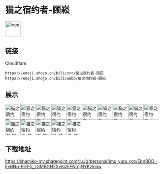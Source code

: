 # 猫之宿约者-顾崧
<img src="https://emoji.shojo.cn/bili/src/猫之宿约者-顾崧/icon.png" width="50" height="50" alt="icon">

## 链接
Cloudflare:
```
https://emoji.shojo.cn/bili/src/猫之宿约者-顾崧
https://emoji.shojo.cn/bili/webp/猫之宿约者-顾崧
```
## 展示
<img src="https://emoji.shojo.cn/bili/src/猫之宿约者-顾崧/猫之宿约者-顾崧-逮捕.png" width="50" height="50" alt="猫之宿约者-顾崧-逮捕"><img src="https://emoji.shojo.cn/bili/src/猫之宿约者-顾崧/猫之宿约者-顾崧-买醉.png" width="50" height="50" alt="猫之宿约者-顾崧-买醉"><img src="https://emoji.shojo.cn/bili/src/猫之宿约者-顾崧/猫之宿约者-顾崧-疑问.png" width="50" height="50" alt="猫之宿约者-顾崧-疑问"><img src="https://emoji.shojo.cn/bili/src/猫之宿约者-顾崧/猫之宿约者-顾崧-惊讶.png" width="50" height="50" alt="猫之宿约者-顾崧-惊讶"><img src="https://emoji.shojo.cn/bili/src/猫之宿约者-顾崧/猫之宿约者-顾崧-霸道.png" width="50" height="50" alt="猫之宿约者-顾崧-霸道"><img src="https://emoji.shojo.cn/bili/src/猫之宿约者-顾崧/猫之宿约者-顾崧-困扰.png" width="50" height="50" alt="猫之宿约者-顾崧-困扰"><img src="https://emoji.shojo.cn/bili/src/猫之宿约者-顾崧/猫之宿约者-顾崧-叹气.png" width="50" height="50" alt="猫之宿约者-顾崧-叹气"><img src="https://emoji.shojo.cn/bili/src/猫之宿约者-顾崧/猫之宿约者-顾崧-满足.png" width="50" height="50" alt="猫之宿约者-顾崧-满足"><img src="https://emoji.shojo.cn/bili/src/猫之宿约者-顾崧/猫之宿约者-顾崧-喜欢.png" width="50" height="50" alt="猫之宿约者-顾崧-喜欢"><img src="https://emoji.shojo.cn/bili/src/猫之宿约者-顾崧/猫之宿约者-顾崧-晚安.png" width="50" height="50" alt="猫之宿约者-顾崧-晚安"><img src="https://emoji.shojo.cn/bili/src/猫之宿约者-顾崧/猫之宿约者-顾崧-无语.png" width="50" height="50" alt="猫之宿约者-顾崧-无语"><img src="https://emoji.shojo.cn/bili/src/猫之宿约者-顾崧/猫之宿约者-顾崧-失去理智.png" width="50" height="50" alt="猫之宿约者-顾崧-失去理智"><img src="https://emoji.shojo.cn/bili/src/猫之宿约者-顾崧/猫之宿约者-顾崧-突然出现.png" width="50" height="50" alt="猫之宿约者-顾崧-突然出现"><img src="https://emoji.shojo.cn/bili/src/猫之宿约者-顾崧/猫之宿约者-顾崧-学习.png" width="50" height="50" alt="猫之宿约者-顾崧-学习"><img src="https://emoji.shojo.cn/bili/src/猫之宿约者-顾崧/猫之宿约者-顾崧-开心.png" width="50" height="50" alt="猫之宿约者-顾崧-开心">

## 下载地址

https://shamiko-my.sharepoint.com/:u:/g/personal/img_yuru_pro/EbnRDDI-EvBNq-9rR-5_LSMBGH2XvAizEFNrojNYKzkiow